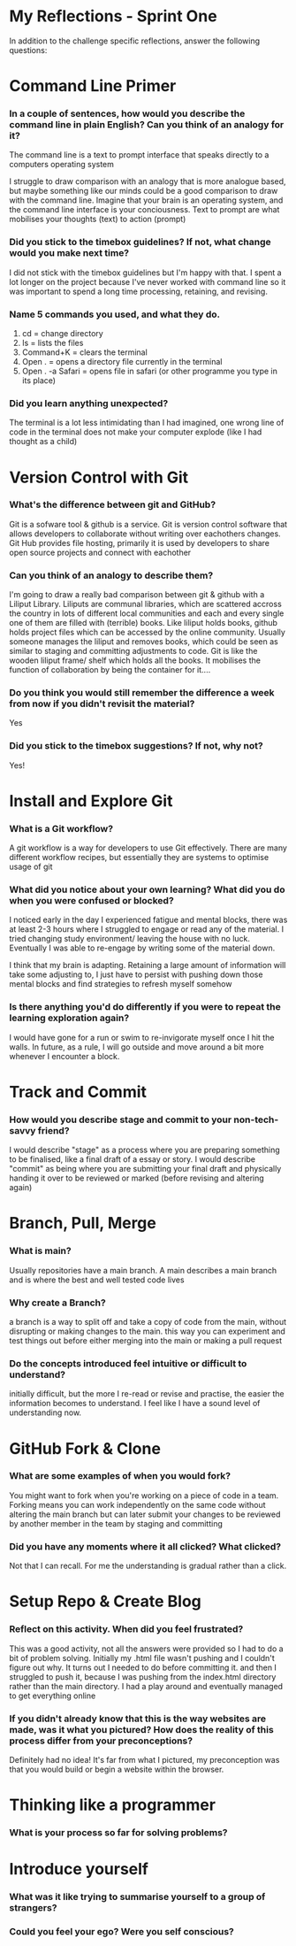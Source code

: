 # My Reflections - Sprint One 

In addition to the challenge specific reflections, answer the following questions:

# Command Line Primer 

<!-- Copy the answers you wrote in your temporary file earlier, under the sections below -->

### In a couple of sentences, how would you describe the command line in plain English? Can you think of an analogy for it?
The command line is a text to prompt interface that speaks directly to a computers operating system

I struggle to draw comparison with an analogy that is more analogue based, but maybe something like our minds could be a good comparison to draw with the command line.
Imagine that your brain is an operating system, and the command line interface is your conciousness. Text to prompt are what mobilises your thoughts (text) to action (prompt) 


### Did you stick to the timebox guidelines? If not, what change would you make next time?

I did not stick with the timebox guidelines but I'm happy with that. I spent a lot longer on the project because I've never worked with command line so it was important to spend a long time processing, retaining, and revising.

### Name 5 commands you used, and what they do.

1. cd = change directory 
2. ls = lists the files
3. Command+K = clears the terminal
4. Open . = opens a directory file currently in the terminal
5. Open . -a Safari = opens file in safari (or other programme you type in its place)


### Did you learn anything unexpected?
The terminal is a lot less intimidating than I had imagined, one wrong line of code in the terminal does not make your computer explode (like I had thought as a child)


# Version Control with Git 

<!-- Copy your reflection answers into this file -->

### What's the difference between git and GitHub?
Git is a sofware tool & github is a service.
Git is version control software that allows developers to collaborate without writing over eachothers changes.
Git Hub provides file hosting, primarily it is used by developers to share open source projects and connect with eachother


### Can you think of an analogy to describe them?
I'm going to draw a really bad comparison between git & github with a Liliput Library.
Liliputs are communal libraries, which are scattered accross the country in lots of different local communities and each and every single one of them are filled with (terrible) books.
Like liliput holds books, github holds project files which can be accessed by the online community. 
Usually someone manages the liliput and removes books, which could be seen as similar to staging and committing adjustments to code.
Git is like the wooden liliput frame/ shelf which holds all the books. It mobilises the function of collaboration by being the container for it.... 


### Do you think you would still remember the difference a week from now if you didn't revisit the material?
Yes


### Did you stick to the timebox suggestions? If not, why not?
Yes! 


# Install and Explore Git

<!-- Copy your reflection answers into this file -->

### What is a Git workflow?
A git workflow is a way for developers to use Git effectively. There are many different workflow recipes, but essentially they are systems to optimise usage of git


### What did you notice about your own learning? What did you do when you were confused or blocked?

I noticed early in the day I experienced fatigue and mental blocks, there was at least 2-3 hours where I struggled to engage or read any of the material. I tried changing study environment/ leaving the house with no luck. Eventually I was able to re-engage by writing some of the material down.

I think that my brain is adapting. Retaining a large amount of information will take some adjusting to, I just have to persist with pushing down those mental blocks and find strategies to refresh myself somehow

### Is there anything you'd do differently if you were to repeat the learning exploration again?
I would have gone for a run or swim to re-invigorate myself once I hit the walls. In future, as a rule, I will go outside and move around a bit more whenever I encounter a block.


# Track and Commit

<!-- Copy your reflection answers into this file -->

### How would you describe stage and commit to your non-tech-savvy friend?
I would describe "stage" as a process where you are preparing something to be finalised, like a final draft of a essay or story. I would describe "commit" as being where you are submitting your final draft and physically handing it over to be reviewed or marked (before revising and altering again)


# Branch, Pull, Merge

<!-- Copy your reflection answers into this file -->

### What is main?
Usually repositories have a main branch. A main describes a main branch and is where the best and well tested code lives


### Why create a Branch?
a branch is a way to split off and take a copy of code from the main, without disrupting or making changes to the main. this way you can experiment and test things out before either merging into the main or making a pull request


### Do the concepts introduced feel intuitive or difficult to understand?  
initially difficult, but the more I re-read or revise and practise, the easier the information becomes to understand. I feel like I have a sound level of understanding now.


# GitHub Fork & Clone

<!-- Answer the following questions -->

### What are some examples of when you would fork?
You might want to fork when you're working on a piece of code in a team. Forking means you can work independently on the same code without altering the main branch but can later submit your changes to be reviewed by another member in the team by staging and committing

### Did you have any moments where it all clicked? What clicked?
Not that I can recall. For me the understanding is gradual rather than a click.


# Setup Repo & Create Blog


### Reflect on this activity. When did you feel frustrated?
This was a good activity, not all the answers were provided so I had to do a bit of problem solving. Initially my .html file wasn't pushing and I couldn't figure out why. It turns out I needed to do <git add index.html > before committing it. and then I struggled to push it, because I was pushing from the index.html directory rather than the main directory. I had a play around and eventually managed to get everything online


### If you didn't already know that this is the way websites are made, was it what you pictured? How does the reality of this process differ from your preconceptions?

Definitely had no idea! It's far from what I pictured, my preconception was that you would build or begin a website within the browser.


# Thinking like a programmer

### What is your process so far for solving problems?





# Introduce yourself

### What was it like trying to summarise yourself to a group of strangers? 



### Could you feel your ego? Were you self conscious? 

